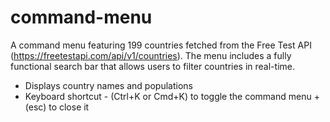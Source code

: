 # command-menu
 A command menu featuring 199 countries fetched from the Free Test API (https://freetestapi.com/api/v1/countries). The menu includes a fully functional search bar that allows users to filter countries in real-time.

 - Displays country names and populations
 - Keyboard shortcut - (Ctrl+K or Cmd+K) to toggle the command menu + (esc) to close it